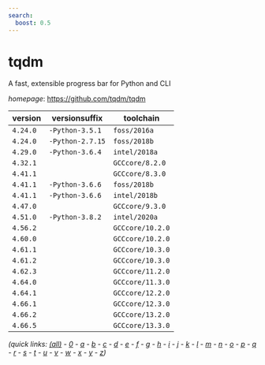 ```yaml
---
search:
  boost: 0.5
---
```

# tqdm

A fast, extensible progress bar for Python and CLI

*homepage*: <https://github.com/tqdm/tqdm>

version | versionsuffix | toolchain
--------|---------------|----------
``4.24.0`` | ``-Python-3.5.1`` | ``foss/2016a``
``4.24.0`` | ``-Python-2.7.15`` | ``foss/2018b``
``4.29.0`` | ``-Python-3.6.4`` | ``intel/2018a``
``4.32.1`` |  | ``GCCcore/8.2.0``
``4.41.1`` |  | ``GCCcore/8.3.0``
``4.41.1`` | ``-Python-3.6.6`` | ``foss/2018b``
``4.41.1`` | ``-Python-3.6.6`` | ``intel/2018b``
``4.47.0`` |  | ``GCCcore/9.3.0``
``4.51.0`` | ``-Python-3.8.2`` | ``intel/2020a``
``4.56.2`` |  | ``GCCcore/10.2.0``
``4.60.0`` |  | ``GCCcore/10.2.0``
``4.61.1`` |  | ``GCCcore/10.3.0``
``4.61.2`` |  | ``GCCcore/10.3.0``
``4.62.3`` |  | ``GCCcore/11.2.0``
``4.64.0`` |  | ``GCCcore/11.3.0``
``4.64.1`` |  | ``GCCcore/12.2.0``
``4.66.1`` |  | ``GCCcore/12.3.0``
``4.66.2`` |  | ``GCCcore/13.2.0``
``4.66.5`` |  | ``GCCcore/13.3.0``


*(quick links: [(all)](../index.md) - [0](../0/index.md) - [a](../a/index.md) - [b](../b/index.md) - [c](../c/index.md) - [d](../d/index.md) - [e](../e/index.md) - [f](../f/index.md) - [g](../g/index.md) - [h](../h/index.md) - [i](../i/index.md) - [j](../j/index.md) - [k](../k/index.md) - [l](../l/index.md) - [m](../m/index.md) - [n](../n/index.md) - [o](../o/index.md) - [p](../p/index.md) - [q](../q/index.md) - [r](../r/index.md) - [s](../s/index.md) - [t](../t/index.md) - [u](../u/index.md) - [v](../v/index.md) - [w](../w/index.md) - [x](../x/index.md) - [y](../y/index.md) - [z](../z/index.md))*

